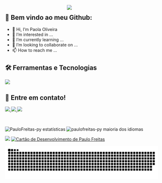 <img align='right' src="https://img.freepik.com/vetores-premium/mulheres-sentam-em-mesas-e-aplicativos-de-codigo-ilustracao-de-programacao-plana_8073-986.jpg?w=826" width="300">

## 🚀 Bem vindo ao meu Github:

- 👋 Hi, I’m Paola Oliveira
- 👀 I’m interested in ...
- 🌱 I’m currently learning ...
- 💞️ I’m looking to collaborate on ...
- 📫 How to reach me ...

<!---
paolandrad/paolandrad is a ✨ special ✨ repository because its `README.md` (this file) appears on your GitHub profile.
You can click the Preview link to take a look at your changes.
--->

## 🛠 Ferramentas e Tecnologias
<p align="esquerda">
<img src="https://cdn.jsdelivr.net/gh/devicons/devicon/icons/python/python-original-wordmark.svg" />
          
## 💬 Entre em contato!
<p align="esquerda">
<div>
<a href = "mailto: paola.oliveiraandr@gmail.com">
   <img src="https://img.shields.io/badge/-Gmail-%23EA4335?style=for-the-badge&logo=gmail&logoColor=white " target="_blank">
</a>
<a href="https://www.linkedin.com/in/paola-oliveira-">
  <img src="https://img.shields.io/badge/LinkedIn-0077B5?style=for-the-badge&logo=linkedin&logoColor=white"/>
</a>
<a href="https://www.instagram.com/paolandrad/" target="_blank">
  <img src="https://img.shields.io/badge/Instagram-FF0080?style=for-the-badge&logo=instagram&logoColor=white"/>
</a>

## 
<p align="esquerda">
  <br>
    <img width="450em" src="https://github-readme-stats.vercel.app/api?username=paulofreitas-py&theme=synthwave&bg_color=0D1117&title_color=3DDC84&icon_color=3DDC84&show_icons=true&hide_border=true" alt="PauloFreitas-py estatísticas" />
    <img width="450em" src="https://github-readme-stats.vercel.app/api/top-langs/?username=paulofreitas-py&theme=synthwave&bg_color=0D1117&title_color=3DDC84&icon_color=3DDC84&show_icons=true&hide_border=true&layout=compact " alt="paulofreitas-py maioria dos idiomas"/>
  <br>
<p align="direita">
<img src="https://github-readme-stats.vercel.app/api/wakatime?username=paulofreitasdev&layout=compact"/>  
<a href="https://app.daily.dev/paulofreitas_py"><img src="https://api.daily.dev/devcards/7e2dc53f4020473083e9389c5d35d5f5.png?r=plt" width="200" alt= "Cartão de Desenvolvimento de Paulo Freitas"/></a>

![Snake animation](https://github.com/paolandrad/paolandrad/blob/output/github-contribution-grid-snake.svg)



          
